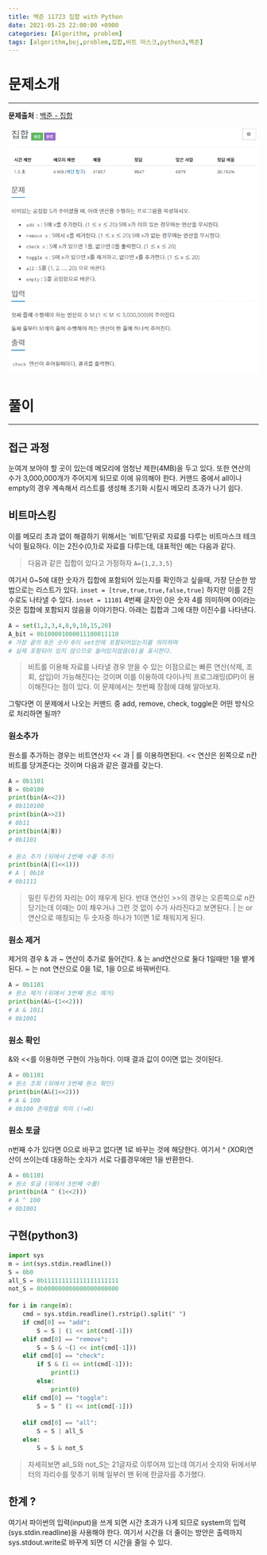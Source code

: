 ```yaml
---
title: 백준 11723 집합 with Python
date: 2021-05-25 22:00:00 +0900
categories: [Algorithm, problem]
tags: [algorithm,boj,problem,집합,비트 마스크,python3,백준]
---
```


# 문제소개
---
__문제출처__ : [백준 - 집합](https://www.acmicpc.net/problem/11723)

<img src="/assets/img/problems/boj11723.PNG">

# 풀이
---
## 접근 과정
눈여겨 보아야 할 곳이 있는데 메모리에 엄청난 제한(4MB)을 두고 있다. 또한 연산의 수가 3,000,000개가 주어지게 되므로 이에 유의해야 한다. 커맨드 중에서 all이나 empty의 경우 계속해서 리스트를 생성해 초기화 시킬시 메모리 초과가 나기 쉽다.

## 비트마스킹
이를 메모리 초과 없이 해결하기 위해서는 '비트'단위로 자료를 다루는 비트마스크 테크닉이 필요하다. 이는 2진수(0,1)로 자료를 다루는데, 대표적인 예는 다음과 같다.

> 다음과 같은 집합이 있다고 가정하자 `A={1,2,3,5}`

여기서 0~5에 대한 숫자가 집합에 포함되어 있는지를 확인하고 싶을때, 가장 단순한 방법으로는 리스트가 있다. `inset = [true,true,true,false,true]` 하지만 이를 2진수로도 나타낼 수 있다. `inset = 11101` 4번째 글자인 0은 숫자 4를 의미하며 0이라는 것은 집합에 포함되지 않음을 이야기한다. 아래는 집합과 그에 대한 이진수를 나타낸다.

```python
A = set(1,2,3,4,8,9,10,15,20)
A_bit = 0b100001000011100011110
# 가장 끝의 0은 숫자 0이 set안에 포함되어있는지를 의미하며 
# 실제 포함되어 있지 않으므로 들어있지않음(0)을 표시한다.
```
> 비트를 이용해 자료를 나타낼 경우 얻을 수 있는 이점으로는 빠른 연산(삭제, 조회, 삽입)이 가능해진다는 것이며 이를 이용하여 다이나믹 프로그래밍(DP)이 용이해진다는 점이 있다. 이 문제에서는 첫번째 장점에 대해 알아보자.

그렇다면 이 문제에서 나오는 커맨드 중 add, remove, check, toggle은 어떤 방식으로 처리하면 될까?

### 원소추가
원소를 추가하는 경우는 비트연산자 << 과 | 를 이용하면된다. << 연산은 왼쪽으로 n칸 비트를 당겨준다는 것이며 다음과 같은 결과를 갖는다.
```python
A = 0b1101
B = 0b0100
print(bin(A<<2))
# 0b110100
print(bin(A>>2))
# 0b11
print(bin(A|B))
# 0b1101

# 원소 추가 (뒤에서 2번째 수를 추가)
print(bin(A|(1<<1)))
# A | 0b10
# 0b1111 
```
> 밀린 두칸의 자리는 0이 채우게 된다. 반대 연산인 >>의 경우는 오른쪽으로 n칸 당기는데 이때는 0이 채우거나 그런 것 없이 수가 사라진다고 보면된다.
 | 는 or 연산으로 매칭되는 두 숫자중 하나가 1이면 1로 채워지게 된다.

### 원소 제거
제거의 경우 & 과 ~ 연산이 추가로 들어간다. & 는 and연산으로 둘다 1일때만 1을 뱉게 된다. ~ 는 not 연산으로 0을 1로, 1을 0으로 바꿔버린다.
```python
A = 0b1101
# 원소 제거 (뒤에서 3번째 원소 제거)
print(bin(A&~(1<<2)))
# A & 1011
# 0b1001
```

### 원소 확인
&와 <<를 이용하면 구현이 가능하다. 이때 결과 값이 0이면 없는 것이된다.
```python
A = 0b1101
# 원소 조회 (뒤에서 3번째 원소 확인)
print(bin(A&(1<<2)))
# A & 100
# 0b100 존재함을 의미 (!=0)
```

### 원소 토글
n번째 수가 있다면 0으로 바꾸고 없다면 1로 바꾸는 것에 해당한다. 여기서 ^ (XOR)연산이 쓰이는데 대응하는 숫자가 서로 다를경우에만 1을 반환한다.
```python
A = 0b1101
# 원소 토글 (뒤에서 3번째 수를)
print(bin(A ^ (1<<2)))
# A ^ 100
# 0b1001
```

## 구현(python3)
```python
import sys
m = int(sys.stdin.readline())
S = 0b0
all_S = 0b111111111111111111111
not_S = 0b000000000000000000000

for i in range(m):
    cmd = sys.stdin.readline().rstrip().split(" ")
    if cmd[0] == "add":
        S = S | (1 << int(cmd[-1]))
    elif cmd[0] == "remove":
        S = S & ~(1 << int(cmd[-1]))
    elif cmd[0] == "check":
        if S & (1 << int(cmd[-1])):
            print(1)
        else:
            print(0)
    elif cmd[0] == "toggle":
        S = S ^ (1 << int(cmd[-1]))

    elif cmd[0] == "all":
        S = S | all_S
    else:
        S = S & not_S
```
> 자세히보면 all_S와 not_S는 21글자로 이루어져 있는데 여기서 숫자와 뒤에서부터의 자리수를 맞추기 위해 일부러 맨 뒤에 한글자를 추가했다.

## 한계 ?
여기서 파이썬의 입력(input)을 쓰게 되면 시간 초과가 나게 되므로 system의 입력(sys.stdin.readline)을 사용해야 한다. 여기서 시간을 더 줄이는 방안은 출력까지 sys.stdout.write로 바꾸게 되면 더 시간을 줄일 수 있다. 